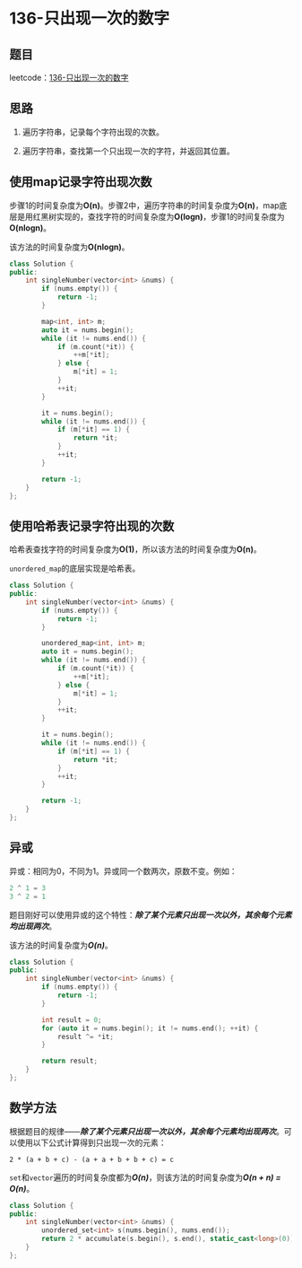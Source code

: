 # 136-只出现一次的数字

## 题目

leetcode：[136-只出现一次的数字](https://leetcode-cn.com/problems/single-number/)

## 思路

1. 遍历字符串，记录每个字符出现的次数。

2. 遍历字符串，查找第一个只出现一次的字符，并返回其位置。

## 使用map记录字符出现次数

步骤1的时间复杂度为**O(n)**。步骤2中，遍历字符串的时间复杂度为**O(n)**，map底层是用红黑树实现的，查找字符的时间复杂度为**O(logn)**，步骤1的时间复杂度为**O(nlogn)**。

该方法的时间复杂度为**O(nlogn)**。

```c++
class Solution {
public:
    int singleNumber(vector<int> &nums) {
        if (nums.empty()) {
            return -1;
        }

        map<int, int> m;
        auto it = nums.begin();
        while (it != nums.end()) {
            if (m.count(*it)) {
                ++m[*it];
            } else {
                m[*it] = 1;
            }
            ++it;
        }

        it = nums.begin();
        while (it != nums.end()) {
            if (m[*it] == 1) {
                return *it;
            }
            ++it;
        }

        return -1;
    }
};
```

## 使用哈希表记录字符出现的次数

哈希表查找字符的时间复杂度为**O(1)**，所以该方法的时间复杂度为**O(n)**。

`unordered_map`的底层实现是哈希表。

```c++
class Solution {
public:
    int singleNumber(vector<int> &nums) {
        if (nums.empty()) {
            return -1;
        }

        unordered_map<int, int> m;
        auto it = nums.begin();
        while (it != nums.end()) {
            if (m.count(*it)) {
                ++m[*it];
            } else {
                m[*it] = 1;
            }
            ++it;
        }

        it = nums.begin();
        while (it != nums.end()) {
            if (m[*it] == 1) {
                return *it;
            }
            ++it;
        }

        return -1;
    }
};
```

## 异或

异或：相同为0，不同为1。异或同一个数两次，原数不变。例如：

```c++
2 ^ 1 = 3
3 ^ 2 = 1
```

题目刚好可以使用异或的这个特性：***除了某个元素只出现一次以外，其余每个元素均出现两次***。

该方法的时间复杂度为***O(n)***。

```c++
class Solution {
public:
    int singleNumber(vector<int> &nums) {
        if (nums.empty()) {
            return -1;
        }

        int result = 0;
        for (auto it = nums.begin(); it != nums.end(); ++it) {
            result ^= *it;
        }

        return result;
    }
};
```

## 数学方法

根据题目的规律——***除了某个元素只出现一次以外，其余每个元素均出现两次***。可以使用以下公式计算得到只出现一次的元素：

`2 * (a + b + c) - (a + a + b + b + c) = c`

`set`和`vector`遍历的时间复杂度都为***O(n)***，则该方法的时间复杂度为***O(n + n) = O(n)***。

```c++
class Solution {
public:
    int singleNumber(vector<int> &nums) {
        unordered_set<int> s(nums.begin(), nums.end());
        return 2 * accumulate(s.begin(), s.end(), static_cast<long>(0)) - accumulate(nums.begin(), nums.end(), static_cast<long>(0));
    }
};
```

